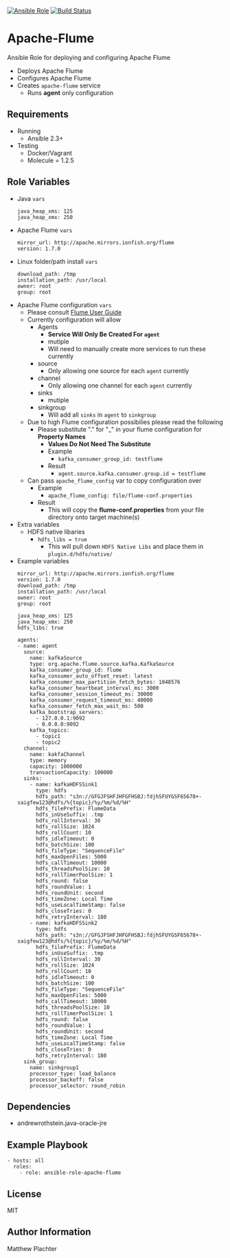 [![Ansible Role](https://img.shields.io/ansible/role/19860.svg)](https://galaxy.ansible.com/mplachter/flume/) [![Build Status](https://travis-ci.org/mplachter/apache-flume.svg?branch=master)](https://travis-ci.org/mplachter/apache-flume)

Apache-Flume
=========

Ansible Role for deploying and configuring Apache Flume

* Deploys Apache Flume
* Configures Apache Flume
* Creates `apache-flume` service
  * Runs **agent** only configuration

Requirements
------------

* Running
  * Ansible 2.3+
* Testing
  * Docker/Vagrant
  * Molecule = 1.2.5

Role Variables
--------------

* Java `vars`
  ```
  java_heap_xms: 125
  java_heap_xmx: 250
  ```
* Apache Flume `vars`
  ```
  mirror_url: http://apache.mirrors.ionfish.org/flume
  version: 1.7.0
  ```
* Linux folder/path install `vars`
  ```
  download_path: /tmp
  installation_path: /usr/local
  owner: root
  group: root
  ```
* Apache Flume configuration `vars`
  * Please consult [Flume User Guide](https://flume.apache.org/FlumeUserGuide.html)
  * Currently configuration will allow
    * Agents
      * **Service Will Only Be Created For `agent`**
      * mutiple
      * Will need to manually create more services to run these currently
    * source
      * Only allowing one source for each `agent` currently
    * channel
      * Only allowing one channel for each `agent` currently
    * sinks
      * mutiple
    * sinkgroup
      * Will add all `sinks` in `agent` to `sinkgroup`
  * Due to high Flume configuration possibilies please read the following
    * Please substitute "." for "_" in your flume configuration for **Property Names**
      * **Values Do Not Need The Substitute**
      * Example
        * `kafka_consumer_group_id: testflume`
      * Result
        * `agent.source.kafka.consumer.group.id = testflume`
  * Can pass `apache_flume_config` var to copy configuration over
    * Example
      * `apache_flume_config: file/flume-conf.properties`
    * Result
      * This will copy the **flume-conf.properties** from your file directory onto target machine(s)
* Extra variables
  * HDFS native libaries
    * `hdfs_libs = true`
      * This will pull down `HDFS Native Libs` and place them in `plugin.d/hdfs/native/`
* Example variables
  ```
  mirror_url: http://apache.mirrors.ionfish.org/flume
  version: 1.7.0
  download_path: /tmp
  installation_path: /usr/local
  owner: root
  group: root

  java_heap_xms: 125
  java_heap_xmx: 250
  hdfs_libs: true

  agents:
  - name: agent
    source:
      name: kafkaSource
      type: org.apache.flume.source.kafka.KafkaSource
      kafka_consumer_group_id: flume
      kafka_consumer_auto_offset_reset: latest
      kafka_consumer_max_partition_fetch_bytes: 1048576
      kafka_consumer_heartbeat_interval_ms: 3000
      kafka_consumer_session_timeout_ms: 30000
      kafka_consumer_request_timeout_ms: 40000
      kafka_consumer_fetch_max_wait_ms: 500
      kafka_bootstrap_servers:
        - 127.0.0.1:9092
        - 0.0.0.0:9092
      kafka_topics:
        - topic1
        - topic2
    channel:
      name: kakfaChannel
      type: memory
      capacity: 1000000
      transactionCapacity: 100000
    sinks:
      - name: kafkaHDFSSink1
        type: hdfs
        hdfs_path: "s3n://GFGJFSHFJHFGFHSBJ:fdjhSFUYGSF65678+-saigfew123@hdfs/%{topic}/%y/%m/%d/%H"
        hdfs_filePrefix: FlumeData
        hdfs_inUseSuffix: .tmp
        hdfs_rollInterval: 30
        hdfs_rollSize: 1024
        hdfs_rollCount: 10
        hdfs_idleTimeout: 0
        hdfs_batchSize: 100
        hdfs_fileType: "SequenceFile"
        hdfs_maxOpenFiles: 5000
        hdfs_callTimeout: 10000
        hdfs_threadsPoolSize: 10
        hdfs_rollTimerPoolSize: 1
        hdfs_round: false
        hdfs_roundValue: 1
        hdfs_roundUnit: second
        hdfs_timeZone: Local Time
        hdfs_useLocalTimeStamp: false
        hdfs_closeTries: 0
        hdfs_retryInterval: 180
      - name: kafkaHDFSSink2
        type: hdfs
        hdfs_path: "s3n://GFGJFSHFJHFGFHSBJ:fdjhSFUYGSF65678+-saigfew123@hdfs/%{topic}/%y/%m/%d/%H"
        hdfs_filePrefix: FlumeData
        hdfs_inUseSuffix: .tmp
        hdfs_rollInterval: 30
        hdfs_rollSize: 1024
        hdfs_rollCount: 10
        hdfs_idleTimeout: 0
        hdfs_batchSize: 100
        hdfs_fileType: "SequenceFile"
        hdfs_maxOpenFiles: 5000
        hdfs_callTimeout: 10000
        hdfs_threadsPoolSize: 10
        hdfs_rollTimerPoolSize: 1
        hdfs_round: false
        hdfs_roundValue: 1
        hdfs_roundUnit: second
        hdfs_timeZone: Local Time
        hdfs_useLocalTimeStamp: false
        hdfs_closeTries: 0
        hdfs_retryInterval: 180
    sink_group:
      name: sinkgroup1
      processor_type: load_balance
      processor_backoff: false
      processor_selector: round_robin
  ```

Dependencies
------------

* andrewrothstein.java-oracle-jre

Example Playbook
----------------

    - hosts: all
      roles:
        - role: ansible-role-apache-flume

License
-------

MIT

Author Information
------------------

Matthew Plachter
